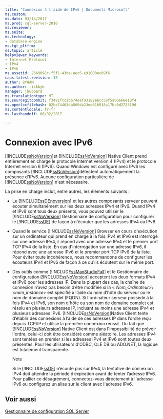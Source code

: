 ```yaml
---
title: "Connexion à l’aide de IPv6 | Documents Microsoft"
ms.custom: 
ms.date: 03/14/2017
ms.prod: sql-server-2016
ms.reviewer: 
ms.suite: 
ms.technology:
- database-engine
ms.tgt_pltfrm: 
ms.topic: article
helpviewer_keywords:
- Internet Protocol
- IPv4
- IPv6
ms.assetid: 2669098c-f5f1-43da-aec6-e91003ac89f6
caps.latest.revision: 18
author: BYHAM
ms.author: rickbyh
manager: jhubbard
ms.translationtype: MT
ms.sourcegitcommit: f3481fcc2bb74eaf93182e6cc58f5a06666e10f4
ms.openlocfilehash: 02be74463da560da23ee016918a17bc0d272319d
ms.contentlocale: fr-fr
ms.lasthandoff: 08/02/2017

---
```

# <a name="connecting-using-ipv6"></a>Connexion avec IPv6
  [!INCLUDE[ssNoVersion](../../includes/ssnoversion-md.md)]et [!INCLUDE[ssNoVersion](../../includes/ssnoversion-md.md)] Native Client prend entièrement en charge le protocole Internet version 4 (IPv4) et le protocole Internet version 6 (IPv6). Quand Windows est configuré avec IPv6 les composants [!INCLUDE[ssNoVersion](../../includes/ssnoversion-md.md)]détectent automatiquement la présence d'IPv6. Aucune configuration particulière de [!INCLUDE[ssNoVersion](../../includes/ssnoversion-md.md)] n'est nécessaire.  
  
 La prise en charge inclut, entre autres, les éléments suivants :  
  
-   Le [!INCLUDE[ssDEnoversion](../../includes/ssdenoversion-md.md)] et les autres composants serveur peuvent écouter simultanément sur les deux adresses IPv4 et IPv6. Quand IPv4 et IPv6 sont tous deux présents, vous pouvez utiliser le [!INCLUDE[ssNoVersion](../../includes/ssnoversion-md.md)] Gestionnaire de configuration pour configurer le [!INCLUDE[ssDE](../../includes/ssde-md.md)] de façon à n'écouter que les adresses IPv4 ou IPv6.  
  
-   Quand le service [!INCLUDE[ssNoVersion](../../includes/ssnoversion-md.md)] Browser en cours d'exécution sur un ordinateur qui prend en charge à la fois IPv4 et IPv6 est interrogé sur une adresse IPv4, il répond avec une adresse IPv4 et le premier port TCP IPv4 de la liste. En cas d'interrogation sur une adresse IPv6, il répond avec une adresse IPv6 et le premier port TCP IPv6 de la liste. Pour éviter toute incohérence, nous recommandons de configurer les écouteurs IPv4 et IPv6 de façon à ce qu'ils écoutent sur le même port.  
  
-   Des outils comme [!INCLUDE[ssManStudioFull](../../includes/ssmanstudiofull-md.md)] et le Gestionnaire de configuration [!INCLUDE[ssNoVersion](../../includes/ssnoversion-md.md)] acceptent les deux formats IPv4 et IPv6 pour les adresses IP. Dans la plupart des cas, la chaîne de connexion n’avez pas besoin d’être modifiée si la \< *Nom_Ordinateur*>\\<*nom_instance*> est spécifié à l’aide du nom d’hôte du serveur ou le nom de domaine complet (FQDN). Si l'ordinateur serveur possède à la fois IPv4 et IPv6, son nom d'hôte ou son nom de domaine complet est résolu en plusieurs adresses IP, incluant au moins une adresse IPv4 et plusieurs adresses IPv6. [!INCLUDE[ssNoVersion](../../includes/ssnoversion-md.md)]Native Client tente d’établir des connexions à l’aide de ces adresses IP dans l’ordre reçu depuis TCP/IP et utilise la première connexion réussit. Du fait que [!INCLUDE[ssNoVersion](../../includes/ssnoversion-md.md)] Native Client est dans l'impossibilité de prévoir l'ordre, celui-ci doit être considéré comme aléatoire. Les adresses IPv4 sont tentées en premier si les adresses IPv4 et IPv6 sont toutes deux présentes. Pour les utilisateurs d'ODBC, OLE DB ou ADO.NET, la logique est totalement transparente.  
  
    > [!NOTE]  
    >  Si le [!INCLUDE[ssDE](../../includes/ssde-md.md)] n’écoute pas sur IPv4, la tentative de connexion IPv4 doit attendre la période d’expiration avant de tenter l’adresse IPv6. Pour pallier ce désagrément, connectez-vous directement à l'adresse IPv6 ou configurez un alias sur le client avec l'adresse IPv6.  
  
## <a name="see-also"></a>Voir aussi  
 [Gestionnaire de configuration SQL Server](../../relational-databases/sql-server-configuration-manager.md)  
  
  
